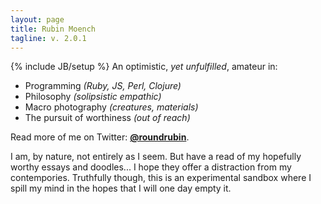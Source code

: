 ```yaml
---
layout: page
title: Rubin Moench
tagline: v. 2.0.1
---
```

{% include JB/setup %}
An optimistic, *yet unfulfilled*, amateur in:

* Programming *(Ruby, JS, Perl, Clojure)*
* Philosophy *(solipsistic empathic)*
* Macro photography *(creatures, materials)*
* The pursuit of worthiness *(out of reach)*

Read more of me on Twitter: **[@roundrubin](https://twitter.com/roundrubin)**.

I am, by nature, not entirely as I seem. But have a read of my hopefully
worthy essays and doodles... I hope they offer a distraction from my
contempories. Truthfully though, this is an experimental sandbox where I 
spill my mind in the hopes that I will one day empty it.
